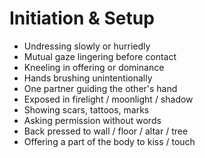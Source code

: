 # Initiation & Setup

- Undressing slowly or hurriedly  
- Mutual gaze lingering before contact  
- Kneeling in offering or dominance  
- Hands brushing unintentionally  
- One partner guiding the other's hand  
- Exposed in firelight / moonlight / shadow  
- Showing scars, tattoos, marks  
- Asking permission without words  
- Back pressed to wall / floor / altar / tree  
- Offering a part of the body to kiss / touch